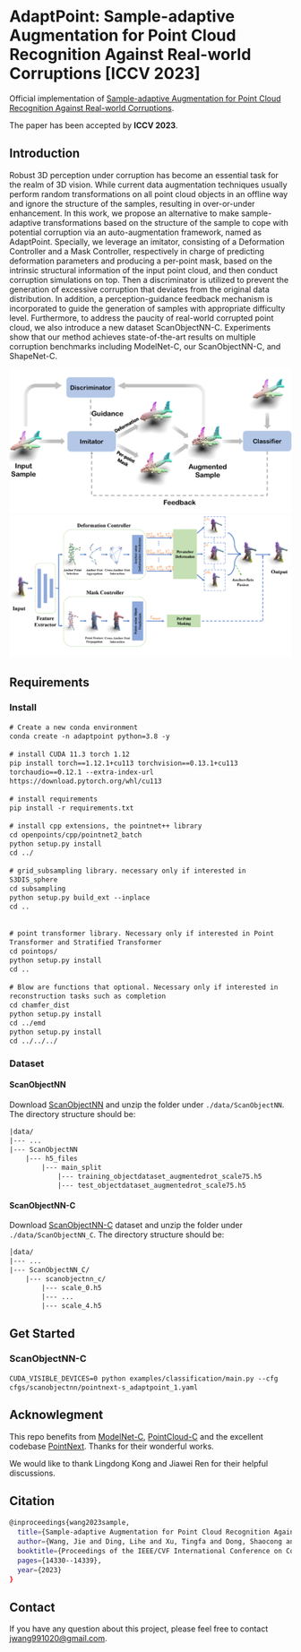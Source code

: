 # AdaptPoint: Sample-adaptive Augmentation for Point Cloud Recognition Against Real-world Corruptions [ICCV 2023]
Official implementation of [Sample-adaptive Augmentation for Point Cloud Recognition Against Real-world Corruptions](https://arxiv.org/abs/2309.10431).

The paper has been accepted by **ICCV 2023**.

## Introduction
Robust 3D perception under corruption has become an essential task for the realm of 3D vision. While current data augmentation techniques usually perform random transformations on all point cloud objects in an offline way and ignore the structure of the samples, resulting in over-or-under enhancement. In this work, we propose an alternative to make sample-adaptive transformations based on the structure of the sample to cope with potential corruption via an auto-augmentation framework, named as AdaptPoint.  Specially, we leverage an  imitator, consisting of a Deformation Controller and a Mask Controller, respectively in charge of predicting deformation parameters and producing a per-point mask, based on the intrinsic structural information of the input point cloud, and then conduct corruption simulations on top. Then a discriminator is utilized to prevent the generation of excessive corruption that deviates from the original data distribution. In addition, a perception-guidance feedback mechanism is incorporated to guide the generation of samples with appropriate difficulty level. Furthermore, to address the paucity of real-world corrupted point cloud, we also introduce a new dataset ScanObjectNN-C. Experiments show that our method achieves state-of-the-art results on multiple corruption benchmarks including ModelNet-C, our ScanObjectNN-C, and ShapeNet-C.

<div align="center">
  <img src="./figs/pipeline.png"/>
</div>

<div align="center">
  <img src="./figs/augmentor.png"/>
</div>


## Requirements

### Install 
```
# Create a new conda environment
conda create -n adaptpoint python=3.8 -y

# install CUDA 11.3 torch 1.12
pip install torch==1.12.1+cu113 torchvision==0.13.1+cu113 torchaudio==0.12.1 --extra-index-url https://download.pytorch.org/whl/cu113

# install requirements
pip install -r requirements.txt

# install cpp extensions, the pointnet++ library
cd openpoints/cpp/pointnet2_batch
python setup.py install
cd ../

# grid_subsampling library. necessary only if interested in S3DIS_sphere
cd subsampling
python setup.py build_ext --inplace
cd ..


# point transformer library. Necessary only if interested in Point Transformer and Stratified Transformer
cd pointops/
python setup.py install
cd ..

# Blow are functions that optional. Necessary only if interested in reconstruction tasks such as completion
cd chamfer_dist
python setup.py install
cd ../emd
python setup.py install
cd ../../../
```

### Dataset
#### ScanObjectNN
Download [ScanObjectNN](https://drive.google.com/uc?id=1iM3mhMJ_N0x5pytcP831l3ZFwbLmbwzi) and unzip the folder under ```./data/ScanObjectNN```.
The directory structure should be:
```
|data/
|--- ...
|--- ScanObjectNN
    |--- h5_files
        |--- main_split
            |--- training_objectdataset_augmentedrot_scale75.h5
            |--- test_objectdataset_augmentedrot_scale75.h5
```
#### ScanObjectNN-C
Download [ScanObjectNN-C](https://drive.google.com/drive/folders/1CD_jOlXUqx_out7xoph_Ymz7EaHgElLW?usp=sharing) dataset and unzip the folder under `./data/ScanObjectNN_C`. The directory structure should be:
```
│data/
|--- ...
|--- ScanObjectNN_C/
    |--- scanobjectnn_c/
        |--- scale_0.h5
        |--- ...
        |--- scale_4.h5
```
## Get Started
### ScanObjectNN-C

```
CUDA_VISIBLE_DEVICES=0 python examples/classification/main.py --cfg cfgs/scanobjectnn/pointnext-s_adaptpoint_1.yaml
```

## Acknowlegment
This repo benefits from [ModelNet-C](https://github.com/jiawei-ren/ModelNet-C), [PointCloud-C](https://github.com/ldkong1205/PointCloud-C) and the excellent codebase [PointNext](https://github.com/guochengqian/PointNeXt). Thanks for their wonderful works. 

We would like to thank Lingdong Kong and Jiawei Ren for their helpful discussions.


## Citation
```bash
@inproceedings{wang2023sample,
  title={Sample-adaptive Augmentation for Point Cloud Recognition Against Real-world Corruptions},
  author={Wang, Jie and Ding, Lihe and Xu, Tingfa and Dong, Shaocong and Xu, Xinli and Bai, Long and Li, Jianan},
  booktitle={Proceedings of the IEEE/CVF International Conference on Computer Vision},
  pages={14330--14339},
  year={2023}
}
```

## Contact
If you have any question about this project, please feel free to contact jwang991020@gmail.com.
